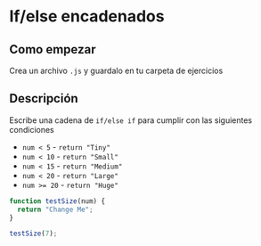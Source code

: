 # If/else encadenados

## Como empezar

Crea un archivo `.js` y guardalo en tu carpeta de ejercicios

## Descripción

Escribe una cadena de `if/else if` para cumplir con las siguientes condiciones

- `num < 5` - `return "Tiny"`
- `num < 10` - `return "Small"`
- `num < 15` - `return "Medium"`
- `num < 20` - `return "Large"`
- `num >= 20` - `return "Huge"`

```js
function testSize(num) {
  return "Change Me";
}

testSize(7);
```
